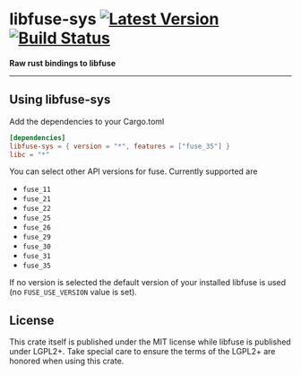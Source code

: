 # libfuse-sys [![Latest Version]][crates.io] [![Build Status]][travis]

[Build Status]: https://travis-ci.org/Richard-W/libfuse-sys.svg?branch=master
[travis]: https://travis-ci.org/Richard-W/libfuse-sys
[Latest Version]: https://img.shields.io/crates/v/libfuse-sys.svg
[crates.io]: https://crates.io/crates/libfuse-sys

**Raw rust bindings to libfuse**

---

## Using libfuse-sys

Add the dependencies to your Cargo.toml
```toml
[dependencies]
libfuse-sys = { version = "*", features = ["fuse_35"] }
libc = "*"
```
You can select other API versions for fuse. Currently supported are
* `fuse_11`
* `fuse_21`
* `fuse_22`
* `fuse_25`
* `fuse_26`
* `fuse_29`
* `fuse_30`
* `fuse_31`
* `fuse_35`

If no version is selected the default version of your installed libfuse is
used (no `FUSE_USE_VERSION` value is set).

## License

This crate itself is published under the MIT license while libfuse is published under
LGPL2+. Take special care to ensure the terms of the LGPL2+ are honored when using this
crate.
